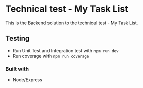 # Technical test - My Task List

This is the Backend solution to the technical test - My Task List. 

## Testing
- Run Unit Test and Integration test with `npm run dev`
- Run coverage with `npm run coverage`

### Built with

- Node/Express
